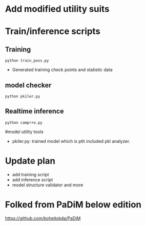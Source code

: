 # Add modified utility suits

# Train/inference scripts

## Training

```
python train_poss.py

```
- Generated training check points and statistic data

## model checker

```
python pkiler.py

```

## Realtime inference

```
python camprre.py
```

#model utility tools
- pkiler.py: trained model which is pth included pkl analyzer.

# Update plan
- add training script
- add inference script
- model structure validator and more

# Folked from PaDiM below edition
https://github.com/koheitokda/PaDiM



